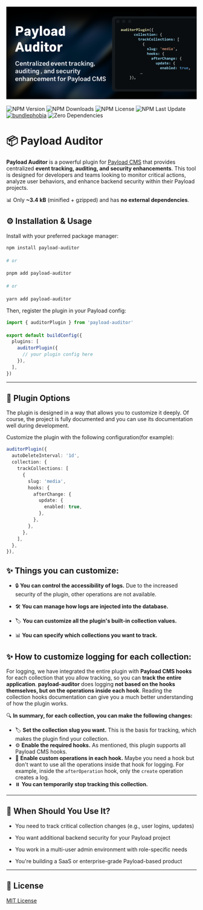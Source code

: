 <p align="center">
  <img src="./assets/payload-auditor-plugin-image-creator.png" alt="Project Cover" />
</p>

![NPM Version](https://img.shields.io/npm/v/payload-auditor)
![NPM Downloads](https://img.shields.io/npm/dw/payload-auditor)
![NPM License](https://img.shields.io/npm/l/payload-auditor)
![NPM Last Update](https://img.shields.io/npm/last-update/payload-auditor)
[![bundlephobia](https://img.shields.io/bundlephobia/minzip/payload-auditor?label=size&color=32c955)](https://bundlephobia.com/package/payload-auditor)
![Zero Dependencies](https://img.shields.io/badge/dependencies-0-brightgreen)

# 📦 Payload Auditor

**Payload Auditor** is a powerful plugin for [Payload CMS](https://payloadcms.com) that provides centralized **event tracking, auditing, and security enhancements**. This tool is designed for developers and teams looking to monitor critical actions, analyze user behaviors, and enhance backend security within their Payload projects.

📊 Only **~3.4 kB** (minified + gzipped) and has **no external dependencies**.


## ⚙️ Installation & Usage

Install with your preferred package manager:

```bash
npm install payload-auditor

# or

pnpm add payload-auditor

# or

yarn add payload-auditor
```

Then, register the plugin in your Payload config:

```ts
import { auditorPlugin } from 'payload-auditor'

export default buildConfig({
  plugins: [
    auditorPlugin({
      // your plugin config here
    }),
  ],
})
```

---

## 🔧 Plugin Options

The plugin is designed in a way that allows you to customize it deeply. Of course, the project is fully documented and you can use its documentation well during development.

Customize the plugin with the following configuration(for example):

```ts
auditorPlugin({
  autoDeleteInterval: '1d',
  collection: {
    trackCollections: [
      {
        slug: 'media',
        hooks: {
          afterChange: {
            update: {
              enabled: true,
            },
          },
        },
      },
    ],
  },
}),
```

## ✨ **Things you can customize:**

- 🔒 **You can control the accessibility of logs.** Due to the increased security of the plugin, other operations are not available.

- 🛠️ **You can manage how logs are injected into the database.**

- 🏷️ **You can customize all the plugin's built-in collection values.**

- 📊 **You can specify which collections you want to track.**

## ✨ **How to customize logging for each collection:**

For logging, we have integrated the entire plugin with **Payload CMS hooks** for each collection that you allow tracking, so you can **track the entire application**. **payload-auditor** does logging **not based on the hooks themselves, but on the operations inside each hook**. Reading the collection hooks documentation can give you a much better understanding of how the plugin works.

🔍 **In summary, for each collection, you can make the following changes:**

- 🏷️ **Set the collection slug you want.** This is the basis for tracking, which makes the plugin find your collection.
- ⚙️ **Enable the required hooks.** As mentioned, this plugin supports all Payload CMS hooks.
- 🔄 **Enable custom operations in each hook.** Maybe you need a hook but don't want to use all the operations inside that hook for logging. For example, inside the `afterOperation` hook, only the `create` operation creates a log.
- ⏸️ **You can temporarily stop tracking this collection.**

---

## 🧠 When Should You Use It?

- You need to track critical collection changes (e.g., user logins, updates)

- You want additional backend security for your Payload project

- You work in a multi-user admin environment with role-specific needs

- You're building a SaaS or enterprise-grade Payload-based product

---

## 📄 License

[MIT License](./LICENSE)
